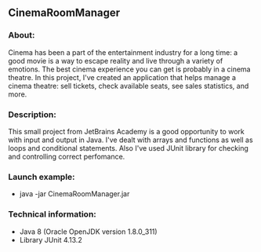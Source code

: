 ## CinemaRoomManager
### About:
Cinema has been a part of the entertainment industry for a long time: a good movie is a way 
to escape reality and live through a variety of emotions. The best cinema experience you can 
get is probably in a cinema theatre. In this project, I've created an application that 
helps manage a cinema theatre: sell tickets, check available seats, see sales statistics, and 
more.
### Description:
This small project from JetBrains Academy is a good opportunity to work with input and output 
in Java. I've dealt with arrays and functions as well as loops and conditional statements. Also
I've used JUnit library for checking and controlling correct perfomance.
### Launch example:
* java -jar CinemaRoomManager.jar
### Technical information:
* Java 8 (Oracle OpenJDK version 1.8.0_311)
* Library JUnit 4.13.2
